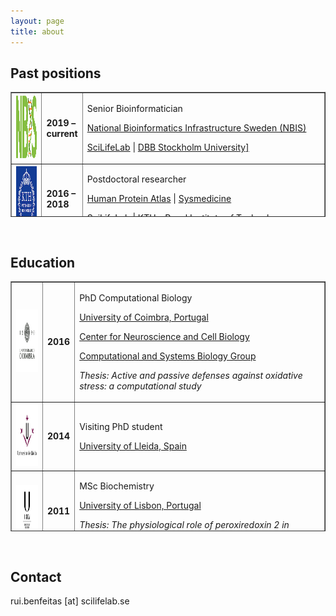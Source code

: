 ```yaml
---
layout: page
title: about
---
```


## Past positions

<table class="left" style="width: 100%; border-collapse: collapse; height: 200px;" border="1">
<tbody>
<tr style="height: 100px;">
<td style="width: 10%;">
	<img src="../includes/assets/img/logo/nbislogo-green.svg" width="100" height="100" /></td>
<td style="width: 10%;">
	<strong>2019 – current</strong></td>
<td style="width: 80%;">
	<p> Senior Bioinformatician</p>
	<p><a href="https://www.nbis.se/about/staff/rui-benfeitas/">National Bioinformatics Infrastructure Sweden (NBIS)</a></p>
	<p><a href="www.scilifelab.se">SciLifeLab</a> | <a href="https://www.dbb.su.se/">DBB Stockholm University]</a></p></td>
</tr>
<tr style="height: 100px;">
<td style="width: 10%;">
	<img src="../includes/assets/img/logo/KTH.png" width="100" height="100" /> </td>
<td style="width: 10%;">
	<strong>2016 – 2018</strong></td>
<td style="width: 80%;">
	<p>Postdoctoral researcher</p>  
	<p><a href="https://www.proteinatlas.org/">Human Protein Atlas</a> | <a href="sysmedicine.com">Sysmedicine</a></p>
	<p><a href="www.scilifelab.se">SciLifeLab</a> | <a href="kth.se">KTH – Royal Institute of Technology</a></p></td>
</tr>
</tbody>
</table>

<p>&nbsp;</p>

## Education
<table class="left" style="width: 100%; border-collapse: collapse; height: 400px;" border="1">
<tbody>
	<tr style="height: 100px;">
		<td style="width: 10%;">
			<img src="../includes/assets/img/logo/UC.png" width="100" height="100" /></td>
		<td style="width: 10%;">
			<strong>2016</strong></td>
		<td style="width: 80%;">
			<p> PhD Computational Biology</p>
			<p><a href="https://www.uc.pt/fctuc">University of Coimbra, Portugal</a></p>
			<p><a href="http://www.cnbc.pt/">Center for Neuroscience and Cell Biology</a></p>
			<p><a href="http://www.cnbc.pt/research/department_group_show.asp?iddep=1947&idgrp=1310">Computational and Systems Biology Group</a></p>
			<p><em>Thesis: Active and passive defenses against oxidative stress: a computational study </em></p></td>
	</tr>
	<tr style="height: 100px;">
		<td style="width: 10%;">
			<img src="../includes/assets/img/logo/ULl.png" width="100" height="100" /></td>
		<td style="width: 10%;">
			<strong>2014</strong></td>
		<td style="width: 80%;">
			<p>Visiting PhD student</p>
			<p><a href="https://www.irblleida.org/en/research/14/systems-biology-and-statistical-methods-for-biomedical-research"> University of Lleida, Spain</a></p></td>
	</tr>
	<tr style="height: 100px;">
		<td style="width: 10%;">
			<img src="../includes/assets/img/logo/UL.png" width="100" height="80" /></td>
		<td style="width: 10%;">
			<strong>2011</strong></td>
		<td style="width: 80%;">
			<p>MSc Biochemistry</p>
			<p><a href="https://ciencias.ulisboa.pt/en"> University of Lisbon, Portugal</a></p>
			<p><em>Thesis: The physiological role of peroxiredoxin 2 in human erythrocytes. A kinetic analysis.</em></p></td>
	</tr>
	<tr style="height: 100px;">
		<td style="width: 10%;">
			<img src="../includes/assets/img/logo/UC.png" width="100" height="100" /></td>
		<td style="width: 10%;">
			<strong>2008</strong></td>
		<td style="width: 80%;">
			<p>BSc Biology</p>
			<p><a href="https://www.uc.pt/fctuc"> University of Coimbra, Portugal</a></p></td>
	</tr>
</tbody>
</table>

<p>&nbsp;</p>

## Contact

rui.benfeitas [at] scilifelab.se